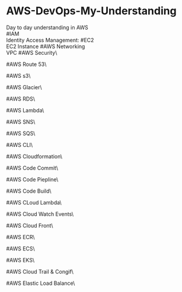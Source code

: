 # AWS-DevOps-My-Understanding
Day to day understanding in AWS\
#IAM\
Identity Access Management: 
#EC2\
EC2 Instance
#AWS Networking\
VPC
#AWS Security\

#AWS Route 53\

#AWS s3\

#AWS Glacier\

#AWS RDS\

#AWS Lambda\

#AWS SNS\

#AWS SQS\



#AWS CLI\

#AWS Cloudformation\

#AWS Code Commit\

#AWS Code Piepline\

#AWS Code Build\

#AWS CLoud Lambda\

#AWS Cloud Watch Events\

#AWS Cloud Front\

#AWS ECR\

#AWS ECS\

#AWS EKS\

#AWS Cloud Trail & Congif\

#AWS Elastic Load Balance\

